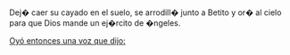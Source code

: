 Dej� caer su cayado en el suelo, se arrodill� junto a Betito y or� al cielo para que Dios mande un ej�rcito de �ngeles.

[Oyó entonces una voz que dijo:](oyo-una-voz/oyo_una_voz.md)
